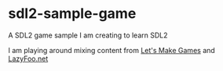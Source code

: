 # sdl2-sample-game
A SDL2 game sample I am creating to learn SDL2

I am playing around mixing content from [Let's Make Games](https://www.youtube.com/channel/UCAM9ZPgEIdeHAsmG50wqL1g) and [LazyFoo.net](http://lazyfoo.net)
